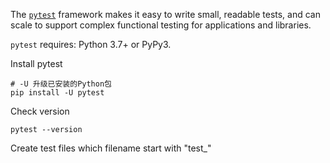 The [`pytest`](https://docs.pytest.org/en/7.4.x/contents.html) framework makes it easy to write small, readable tests, and can scale to support complex functional testing for applications and libraries.

`pytest` requires: Python 3.7+ or PyPy3.

Install pytest

```shell
# -U 升级已安装的Python包
pip install -U pytest
```

Check version

```shell
pytest --version
```

Create test files which filename start with "test_"